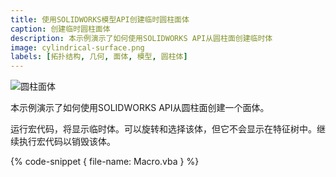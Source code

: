 ```yaml
---
title: 使用SOLIDWORKS模型API创建临时圆柱面体
caption: 创建临时圆柱面体
description: 本示例演示了如何使用SOLIDWORKS API从圆柱面创建临时体
image: cylindrical-surface.png
labels: [拓扑结构, 几何, 面体, 模型, 圆柱体]
---
```

![圆柱面体](cylindrical-surface.png)

本示例演示了如何使用SOLIDWORKS API从圆柱面创建一个面体。

运行宏代码，将显示临时体。可以旋转和选择该体，但它不会显示在特征树中。继续执行宏代码以销毁该体。

{% code-snippet { file-name: Macro.vba } %}